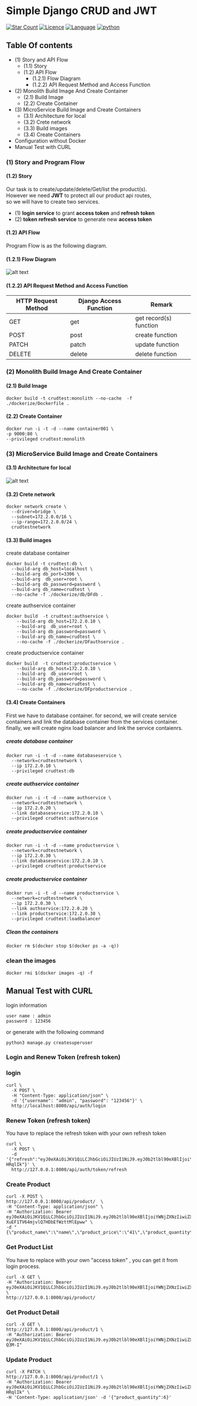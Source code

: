 <div id="top"></div> 

# Simple Django CRUD and JWT

[![Star Count](https://img.shields.io/badge/dynamic/json?color=brightgreen&label=Star&query=stargazers_count&url=https%3A%2F%2Fapi.github.com%2Frepos%2Fhelloakn%2Fdjango-crud-and-jwt)](https://github.com/helloakn/django-crud-and-jwt) 
[![Licence](https://img.shields.io/badge/dynamic/json?color=informational&label=LICENCE&query=license.name&url=https%3A%2F%2Fapi.github.com%2Frepos%2Fhelloakn%2FVehicleTrackingSystem-FullStack)](https://github.com/helloakn/django-crud-and-jwt) 
[![Language](https://img.shields.io/badge/dynamic/json?color=blueviolet&label=Language&query=language&url=https%3A%2F%2Fapi.github.com%2Frepos%2Fhelloakn%2Fdjango-crud-and-jwt)](https://github.com/helloakn/django-crud-and-jwt) 
[![python](https://img.shields.io/badge/python-v3.10-blue)](https://github.com/helloakn/django-crud-and-jwt) 

## Table Of contents
- (1) Story and API Flow 
  - (1.1) Story
  - (1.2) API Flow  
    - (1.2.1) Flow Diagram
    - (1.2.2) API Request Method and Access Function 
- (2) Monolith Build Image And Create Container
  - (2.1) Build Image
  - (2.2) Create Container
- (3) MicroService Build Image and Create Containers
  - (3.1) Architecture for local
  - (3.2) Crete network
  - (3.3) Build images
  - (3.4) Create Containers
- Configuration without Docker
- Manual Test with CURL

### (1) Story and Program Flow

#### (1.2) Story
Our task is to create/update/delete/Get/list the product(s).  
However we need **JWT** to protect all our product api routes,  
so we will have to create two services.  
- (1) **login service** to grant **access token** and **refresh token**  
- (2) **token refresh service** to generate new **access token** 
#### (1.2) API Flow
Program Flow is as the following diagram.
#### (1.2.1) Flow Diagram
![alt text](resource/apiflow.png)
#### (1.2.2) API Request Method and Access Function  
HTTP Request Method | Django Access Function | Remark
--- | ---  | ---
GET | get | get record(s) function
POST | post | create function
PATCH | patch | update function
DELETE | delete | delete function


### (2) Monolith Build Image And Create Container
#### (2.1) Build Image 
```shell
docker build -t crudtest:monolith --no-cache  -f ./dockerize/Dockerfile .
```
#### (2.2) Create Container
```shell
docker run -i -t -d --name container001 \
-p 9000:80 \
--privileged crudtest:monolith
```
### (3) MicroService Build Image and Create Containers
#### (3.1) Architecture for local
![alt text](resource/local-archie.png)
#### (3.2) Crete network
```shell
docker network create \
  --driver=bridge \
  --subnet=172.2.0.0/16 \
  --ip-range=172.2.0.0/24 \
  crudtestnetwork
```
#### (3.3) Build images
create database container
```shell
docker build -t crudtest:db \
  --build-arg db_host=localhost \
  --build-arg db_port=3306 \
  --build-arg  db_user=root \
  --build-arg db_password=password \
  --build-arg db_name=crudtest \
  --no-cache -f ./dockerize/db/DFdb .
```
create authservice container
```shell
docker build  -t crudtest:authservice \
    --build-arg db_host=172.2.0.10 \
    --build-arg  db_user=root \
    --build-arg db_password=password \
    --build-arg db_name=crudtest \
    --no-cache -f ./dockerize/DFauthservice .
```
create productservice container
```shell
docker build  -t crudtest:productservice \
    --build-arg db_host=172.2.0.10 \
    --build-arg  db_user=root \
    --build-arg db_password=password \
    --build-arg db_name=crudtest \
    --no-cache -f ./dockerize/DFproductservice .
```
#### (3.4) Create Containers
First we have to database container.
for second, we will create service containers and link the database container from the services container.
finally, we will create nginx load balancer and link the service contaienrs.

##### create database container
```shell
docker run -i -t -d --name databaseservice \
  --network=crudtestnetwork \
  --ip 172.2.0.10 \
  --privileged crudtest:db 
```
##### create authservice container
```shell
docker run -i -t -d --name authservice \
  --network=crudtestnetwork \
  --ip 172.2.0.20 \
  --link databaseservice:172.2.0.10 \
  --privileged crudtest:authservice
```
##### create productservice container
```shell
docker run -i -t -d --name productservice \
  --network=crudtestnetwork \
  --ip 172.2.0.30 \
  --link databaseservice:172.2.0.10 \
  --privileged crudtest:productservice
```

##### create productservice container
```shell
docker run -i -t -d --name productservice \
  --network=crudtestnetwork \
  --ip 172.2.0.30 \
  --link authservice:172.2.0.20 \
  --link productservice:172.2.0.30 \
  --privileged crudtest:loadbalancer
```
##### Clean the containers
```shell
docker rm $(docker stop $(docker ps -a -q))
```
### clean the images
```shell
docker rmi $(docker images -q) -f
```


## Manual Test with CURL
login information
```
user name : admin  
password : 123456  
```
or generate with the following command
```
python3 manage.py createsuperuser
```
### Login and Renew Token (refresh token)
### login

```shell
curl \
  -X POST \
  -H "Content-Type: application/json" \
  -d '{"username": "admin", "password": "123456"}' \
  http://localhost:8000/api/auth/login
```
### Renew Token (refresh token)
You have to replace the refresh token with your own refresh token
```shell
curl \
  -X POST \
  -d '{"refresh":"eyJ0eXAiOiJKV1QiLCJhbGciOiJIUzI1NiJ9.eyJ0b2tlbl90eXBlIjoiYWNjZXNzIiwiZXhwIjoxNjUwOTQ4NzA3LCJpYXQiOjE2NTA5NDg0MDcsImp0aSI6IjY1ZDRkNjBlZDAwZTRmZGY5MzU4MmFlZmNjYzJmNGFiIiwidXNlcl9pZCI6MX0.ynhU6sWx7mgluxn5_6wZtMGlRTv15CX5J6DO-HRqlIk"}' \
  http://127.0.0.1:8000/api/auth/token/refresh
```
### Create Product
```
curl -X POST \
http://127.0.0.1:8000/api/product/  \
-H "Content-Type: application/json" \
-H "Authorization: Bearer eyJ0eXAiOiJKV1QiLCJhbGciOiJIUzI1NiJ9.eyJ0b2tlbl90eXBlIjoiYWNjZXNzIiwiZXhwIjoxNjUwOTUwODQzLCJpYXQiOjE2NTA5NTA1NDMsImp0aSI6IjVjNmVlNWQzMGY0YzQ1YmY4NDYxNTEyYjY1OTc0MGE0IiwidXNlcl9pZCI6MX0.4hrKHDXfaG_i-XuEF1TV64mjvlQ7HDbEfWzttMlEpww" \
-d "{\"product_name\":\"name\",\"product_price\":\"41\",\"product_quantity\":\"1\"}"

```
### Get Product List
You have to replace with your own "access token" , you can get it from login process.
```shell
curl -X GET \
-H "Authorization: Bearer eyJ0eXAiOiJKV1QiLCJhbGciOiJIUzI1NiJ9.eyJ0b2tlbl90eXBlIjoiYWNjZXNzIiwiZXhwIjoxNjUwOTQ5MDg3LCJpYXQiOjE2NTA5NDg3ODcsImp0aSI6ImU4NDg1MmY0N2FhYjQ0NjY5NmRkMzZiNGFiYWE2ZTc5IiwidXNlcl9pZCI6MX0.SSsOiz7gBFCuKkZFShDlewsnF_wteu9B8fW4UOnEg_8" \
http://127.0.0.1:8000/api/product/
```

### Get Product Detail
```
curl -X GET \
http://127.0.0.1:8000/api/product/1 \
-H "Authorization: Bearer eyJ0eXAiOiJKV1QiLCJhbGciOiJIUzI1NiJ9.eyJ0b2tlbl90eXBlIjoiYWNjZXNzIiwiZXhwIjoxNjUwOTUwMDEwLCJpYXQiOjE2NTA5NDk3MTAsImp0aSI6IjdjOTQxMTVkMDhlZjRiMWVhYzk2YzE5NjM2YzhlNTE5IiwidXNlcl9pZCI6MX0.BdlcdwrrWH609EPf4Bvx04oIdjG5IF7Fnw9zR-Q3M-I"

```

### Update Product
```
curl -X PATCH \
http://127.0.0.1:8000/api/product/1 \
-H "Authorization: Bearer eyJ0eXAiOiJKV1QiLCJhbGciOiJIUzI1NiJ9.eyJ0b2tlbl90eXBlIjoiYWNjZXNzIiwiZXhwIjoxNjUwOTQ4NzA3LCJpYXQiOjE2NTA5NDg0MDcsImp0aSI6IjY1ZDRkNjBlZDAwZTRmZGY5MzU4MmFlZmNjYzJmNGFiIiwidXNlcl9pZCI6MX0.ynhU6sWx7mgluxn5_6wZtMGlRTv15CX5J6DO-HRqlIk" \
-H 'Content-Type: application/json' -d '{"product_quantity":6}'
```